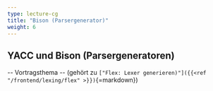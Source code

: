 ```yaml
---
type: lecture-cg
title: "Bison (Parsergenerator)"
weight: 6
---
```



## YACC und Bison (Parsergeneratoren)

-- Vortragsthema -- (gehört zu `["Flex: Lexer generieren)"]({{<ref "/frontend/lexing/flex" >}})`{=markdown})
